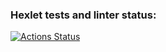### Hexlet tests and linter status:
[![Actions Status](https://github.com/Ziprion/frontend-project-lvl4/workflows/hexlet-check/badge.svg)](https://github.com/Ziprion/frontend-project-lvl4/actions)